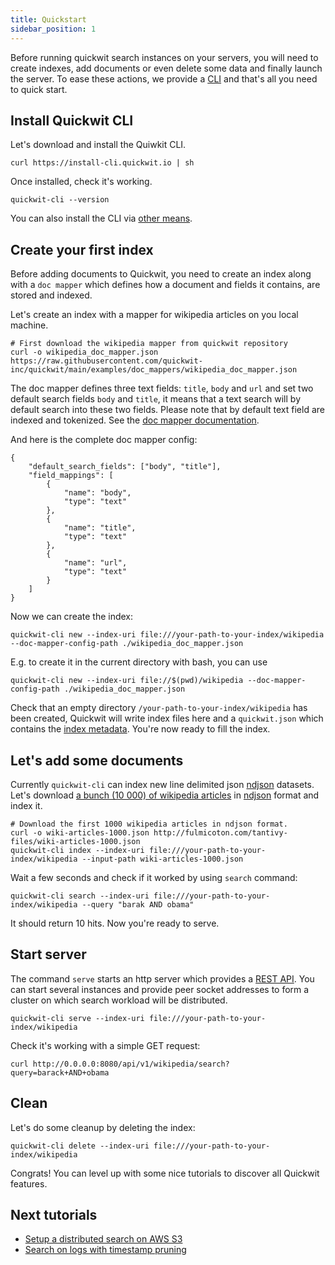 ```yaml
---
title: Quickstart
sidebar_position: 1
---
```


Before running quickwit search instances on your servers, you will need to create indexes, add documents or even delete some data and finally launch the server. To ease these actions, we provide a [CLI](../quickwit-cli.md) and that's 
all you need to quick start.


## Install Quickwit CLI

Let's download and install the Quiwkit CLI.

```
curl https://install-cli.quickwit.io | sh
```

Once installed, check it's working.

```
quickwit-cli --version
```

You can also install the CLI via [other means](installation.md).

## Create your first index

Before adding documents to Quickwit, you need to create an index along with a `doc mapper` which defines how a document and fields it contains, are stored and indexed.

Let's create an index with a mapper for wikipedia articles on you local machine.

```
# First download the wikipedia mapper from quickwit repository
curl -o wikipedia_doc_mapper.json https://raw.githubusercontent.com/quickwit-inc/quickwit/main/examples/doc_mappers/wikipedia_doc_mapper.json
```

The doc mapper defines three text fields: `title`, `body` and `url` and set two default search fields `body` and `title`, it means that a text search will by default search into these two fields. Please note that by default text field are indexed and tokenized. See the [doc mapper documentation](../reference/doc-mapper.md).

And here is the complete doc mapper config:

```
{
    "default_search_fields": ["body", "title"],
    "field_mappings": [
        {
            "name": "body",
            "type": "text"
        },
        {
            "name": "title",
            "type": "text"
        },
        {
            "name": "url",
            "type": "text"
        }
    ]
}
```

Now we can create the index:

```
quickwit-cli new --index-uri file:///your-path-to-your-index/wikipedia --doc-mapper-config-path ./wikipedia_doc_mapper.json
```

E.g. to create it in the current directory with bash, you can use
```
quickwit-cli new --index-uri file://$(pwd)/wikipedia --doc-mapper-config-path ./wikipedia_doc_mapper.json
```

Check that an empty directory `/your-path-to-your-index/wikipedia` has been created, Quickwit will write index files here and a `quickwit.json` which contains the [index metadata](../overview/architecture.md#index-metadata).
You're now ready to fill the index.

## Let's add some documents

Currently `quickwit-cli` can index new line delimited json [ndjson](http://ndjson.org/) datasets.
Let's download [a bunch (10 000) of wikipedia articles](http://fulmicoton.com/tantivy-files/wiki-articles-1000.json) in [ndjson](http://ndjson.org/) format and index it.

```
# Download the first 1000 wikipedia articles in ndjson format.
curl -o wiki-articles-1000.json http://fulmicoton.com/tantivy-files/wiki-articles-1000.json
quickwit-cli index --index-uri file:///your-path-to-your-index/wikipedia --input-path wiki-articles-1000.json
```

Wait a few seconds and check if it worked by using `search` command:

```
quickwit-cli search --index-uri file:///your-path-to-your-index/wikipedia --query "barak AND obama"
```

It should return 10 hits. Now you're ready to serve.


## Start server

The command `serve` starts an http server which provides a [REST API](../reference/search-api.md). You can start several instances and provide peer socket addresses to form a cluster on which search workload will be distributed.

```
quickwit-cli serve --index-uri file:///your-path-to-your-index/wikipedia
```

Check it's working with a simple GET request:
```
curl http://0.0.0.0:8080/api/v1/wikipedia/search?query=barack+AND+obama
```


## Clean

Let's do some cleanup by deleting the index:

```
quickwit-cli delete --index-uri file:///your-path-to-your-index/wikipedia
```

Congrats! You can level up with some nice tutorials to discover all Quickwit features. 


## Next tutorials

- [Setup a distributed search on AWS S3](tutorial-distributed-search-aws-s3.md)
- [Search on logs with timestamp pruning](tutorial-hdfs-logs.md)


